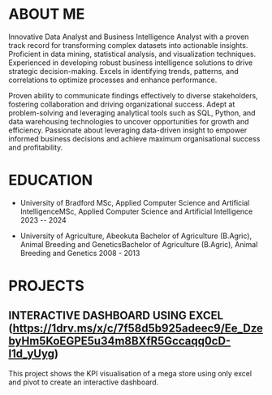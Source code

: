 # ABOUT ME

Innovative Data Analyst and Business Intelligence Analyst with a proven track record for transforming complex datasets into actionable insights. Proficient in data mining, statistical analysis, and visualization techniques. Experienced in developing robust business intelligence solutions to drive strategic decision-making. Excels in identifying trends, patterns, and correlations to optimize processes and enhance performance. 

Proven ability to communicate findings effectively to diverse stakeholders, fostering collaboration and driving organizational success. Adept at problem-solving and leveraging analytical tools such as SQL, Python, and data warehousing technologies to uncover opportunities for growth and efficiency. Passionate about leveraging data-driven insight to empower informed business decisions and achieve maximum organisational success and profitability.

# EDUCATION

- University of Bradford
  MSc, Applied Computer Science and Artificial IntelligenceMSc, Applied Computer Science and Artificial Intelligence
  2023 -- 2024
  
- University of Agriculture, Abeokuta
  Bachelor of Agriculture (B.Agric), Animal Breeding and GeneticsBachelor of Agriculture (B.Agric), Animal Breeding and Genetics
  2008 - 2013

# PROJECTS

## INTERACTIVE DASHBOARD USING EXCEL (https://1drv.ms/x/c/7f58d5b925adeec9/Ee_DzebyHm5KoEGPE5u34m8BXfR5Gccaqq0cD-l1d_yUyg)

This project shows the KPI visualisation of a mega store using only excel and pivot to create an interactive dashboard.
   





